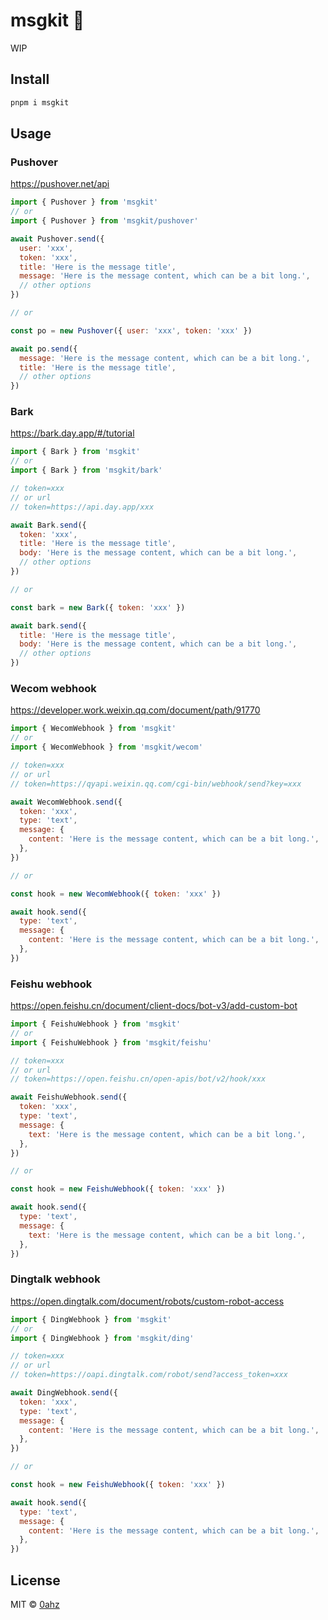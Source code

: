 # msgkit 🚧

WIP

## Install

```bash
pnpm i msgkit
```

## Usage

### Pushover

https://pushover.net/api

```js
import { Pushover } from 'msgkit'
// or
import { Pushover } from 'msgkit/pushover'

await Pushover.send({
  user: 'xxx',
  token: 'xxx',
  title: 'Here is the message title',
  message: 'Here is the message content, which can be a bit long.',
  // other options
})

// or

const po = new Pushover({ user: 'xxx', token: 'xxx' })

await po.send({
  message: 'Here is the message content, which can be a bit long.',
  title: 'Here is the message title',
  // other options
})
```

### Bark

https://bark.day.app/#/tutorial

```js
import { Bark } from 'msgkit'
// or
import { Bark } from 'msgkit/bark'

// token=xxx
// or url
// token=https://api.day.app/xxx

await Bark.send({
  token: 'xxx',
  title: 'Here is the message title',
  body: 'Here is the message content, which can be a bit long.',
  // other options
})

// or

const bark = new Bark({ token: 'xxx' })

await bark.send({
  title: 'Here is the message title',
  body: 'Here is the message content, which can be a bit long.',
  // other options
})
```

### Wecom webhook

https://developer.work.weixin.qq.com/document/path/91770

```js
import { WecomWebhook } from 'msgkit'
// or
import { WecomWebhook } from 'msgkit/wecom'

// token=xxx
// or url
// token=https://qyapi.weixin.qq.com/cgi-bin/webhook/send?key=xxx

await WecomWebhook.send({
  token: 'xxx',
  type: 'text',
  message: {
    content: 'Here is the message content, which can be a bit long.',
  },
})

// or

const hook = new WecomWebhook({ token: 'xxx' })

await hook.send({
  type: 'text',
  message: {
    content: 'Here is the message content, which can be a bit long.',
  },
})
```

### Feishu webhook

https://open.feishu.cn/document/client-docs/bot-v3/add-custom-bot

```js
import { FeishuWebhook } from 'msgkit'
// or
import { FeishuWebhook } from 'msgkit/feishu'

// token=xxx
// or url
// token=https://open.feishu.cn/open-apis/bot/v2/hook/xxx

await FeishuWebhook.send({
  token: 'xxx',
  type: 'text',
  message: {
    text: 'Here is the message content, which can be a bit long.',
  },
})

// or

const hook = new FeishuWebhook({ token: 'xxx' })

await hook.send({
  type: 'text',
  message: {
    text: 'Here is the message content, which can be a bit long.',
  },
})
```

### Dingtalk webhook

https://open.dingtalk.com/document/robots/custom-robot-access

```js
import { DingWebhook } from 'msgkit'
// or
import { DingWebhook } from 'msgkit/ding'

// token=xxx
// or url
// token=https://oapi.dingtalk.com/robot/send?access_token=xxx

await DingWebhook.send({
  token: 'xxx',
  type: 'text',
  message: {
    content: 'Here is the message content, which can be a bit long.',
  },
})

// or

const hook = new FeishuWebhook({ token: 'xxx' })

await hook.send({
  type: 'text',
  message: {
    content: 'Here is the message content, which can be a bit long.',
  },
})
```

## License

MIT &copy; [0ahz](https://github.com/0ahz)
